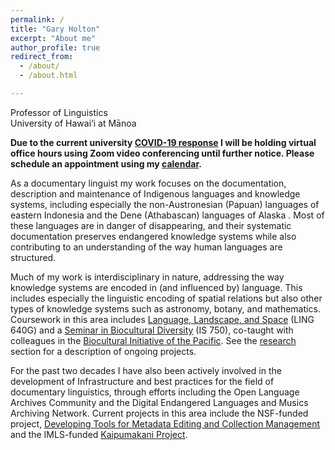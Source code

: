 ```yaml
---
permalink: /
title: "Gary Holton"
excerpt: "About me"
author_profile: true
redirect_from:
  - /about/
  - /about.html

---
```


Professor of Linguistics<br>
University of Hawai‘i at Mānoa

<p class="notice--warning"><strong>Due to the current university <a href="https://www.hawaii.edu/emergency/important-health-information-novel-coronavirus/">COVID-19 response</a> I will be holding virtual office hours using Zoom video conferencing until further notice. Please schedule an appointment using my <a href="https://calendar.google.com/calendar/selfsched?sstoken=UURBRmdwbDRPZjRLfGRlZmF1bHR8ODA0MjEwZDhkMTYwMDRmNWI4MWYyNjc2OTI5YWQ3Yjg" target="new">calendar</a>. </strong> </p>

As a documentary linguist my work focuses on the documentation, description and maintenance of Indigenous languages and knowledge systems, including especially the non-Austronesian (Papuan) languages of eastern Indonesia and the Dene (Athabascan) languages of Alaska . Most of these languages are in danger of disappearing, and their systematic documentation preserves endangered knowledge systems while also contributing to an understanding of the way human languages are structured.

Much of my work is interdisciplinary in nature, addressing the way knowledge systems are encoded in (and influenced by) language. This includes especially the linguistic encoding of spatial relations but also other types of knowledge systems such as astronomy, botany, and mathematics.  Coursework in this area includes [Language, Landscape, and Space](/teaching/2017-space/) (LING 640G) and a [Seminar in Biocultural Diversity](/teaching/2019-biocultural/) (IS 750), co-taught with colleagues in the [Biocultural Initiative of the Pacific](http://manoa.hawaii.edu/biocultural). See the [research](/research/) section for a description of ongoing projects.

For the past two decades I have also been actively involved in the development of Infrastructure and best practices for the field of documentary linguistics, through efforts including the Open Language Archives Community and the Digital Endangered Languages and Musics Archiving Network. Current projects in this area include the NSF-funded project, [Developing Tools for Metadata Editing and Collection Management](/research/meacom/) and the IMLS-funded [Kaipumakani Project](/research/kaipumakani/).
